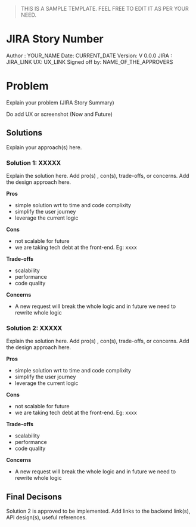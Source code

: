 > THIS IS A SAMPLE TEMPLATE. FEEL FREE TO EDIT IT 
AS PER YOUR NEED.

# JIRA Story Number

Author : YOUR_NAME
Date: CURRENT_DATE
Version: V 0.0.0
JIRA : JIRA_LINK
UX: UX_LINK
Signed off by: NAME_OF_THE_APPROVERS

# Problem 

Explain your problem (JIRA Story Summary)

Do add UX or screenshot (Now and Future)

## Solutions

Explain your approach(s) here.

### Solution 1: XXXXX

Explain the solution here. Add pro(s) , con(s), trade-offs, or concerns. Add the design approach here.

**Pros**
- simple solution wrt to time and code complixity
- simplify the user journey
- leverage the current logic

**Cons**
- not scalable for future
- we are taking tech debt at the front-end. Eg: xxxx

**Trade-offs**
- scalability
- performance
- code quality

**Concerns**
- A new request will break the whole logic and in future we need to rewrite whole logic

### Solution 2: XXXXX

Explain the solution here. Add pro(s) , con(s), trade-offs, or concerns. Add the design approach here.

**Pros**
- simple solution wrt to time and code complixity
- simplify the user journey
- leverage the current logic

**Cons**
- not scalable for future
- we are taking tech debt at the front-end. Eg: xxxx

**Trade-offs**
- scalability
- performance
- code quality

**Concerns**
- A new request will break the whole logic and in future we need to rewrite whole logic


## Final Decisons

Solution 2 is approved to be implemented. Add links to the backend link(s), API design(s), useful references.